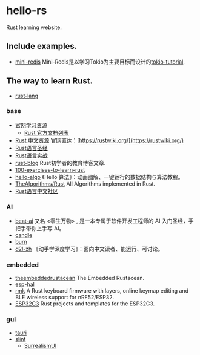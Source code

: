 # hello-rs
Rust learning website.

## Include examples.
- [mini-redis](./mini-redis) Mini-Redis是以学习Tokio为主要目标而设计的[tokio-tutorial].

[tokio-tutorial]: (https://tokio.rs/tokio/tutorial)

## The way to learn Rust.
- [rust-lang](https://github.com/rust-lang)

### base
- [官网学习资源](https://www.rust-lang.org/learn)
  - [Rust 官方文档列表](https://rustwiki.org/wiki/translate/rust-translation-guide/)
- [Rust 中文资源](https://github.com/rust-lang-cn) 官网直达：[https://rustwiki.org/](https://rustwiki.org/)
- [Rust语言圣经](https://github.com/sunface/rust-course)
- [Rust语言实战](https://github.com/sunface/rust-by-practice)
- [rust-blog](https://github.com/pretzelhammer/rust-blog) Rust初学者的教育博客文章.
- [100-exercises-to-learn-rust](https://github.com/mainmatter/100-exercises-to-learn-rust)
- [hello-algo](https://github.com/krahets/hello-algo) 《Hello 算法》：动画图解、一键运行的数据结构与算法教程。
- [TheAlgorithms/Rust](https://github.com/TheAlgorithms/Rust) All Algorithms implemented in Rust.
- [Rust语言中文社区](https://rustcc.cn/)

### AI
- [beat-ai](https://github.com/ibeatai/beat-ai) <Beat AI> 又名 <零生万物> , 是一本专属于软件开发工程师的 AI 入门圣经，手把手带你上手写 AI。
- [candle](https://github.com/huggingface/candle)
- [burn](https://github.com/tracel-ai/burn)
- [d2l-zh](https://github.com/d2l-ai/d2l-zh) 《动手学深度学习》：面向中文读者、能运行、可讨论。

### embedded
- [theembeddedrustacean](https://github.com/theembeddedrustacean/theembeddedrustacean) The Embedded Rustacean.
- [esp-hal](https://github.com/esp-rs/esp-hal)
- [rmk](https://github.com/HaoboGu/rmk) A Rust keyboard firmware with layers, online keymap editing and BLE wireless support for nRF52/ESP32.
- [ESP32C3](https://github.com/apollolabsdev/ESP32C3) Rust projects and templates for the ESP32C3.

### gui
- [tauri](https://github.com/tauri-apps/tauri)
- [slint](https://github.com/slint-ui/slint/)
  - [SurrealismUI](https://github.com/Surrealism-All/SurrealismUI)

